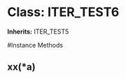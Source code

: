 # Class: ITER_TEST6
**Inherits:** ITER_TEST5
    




#Instance Methods
## xx(*a) [](#method-i-xx)


